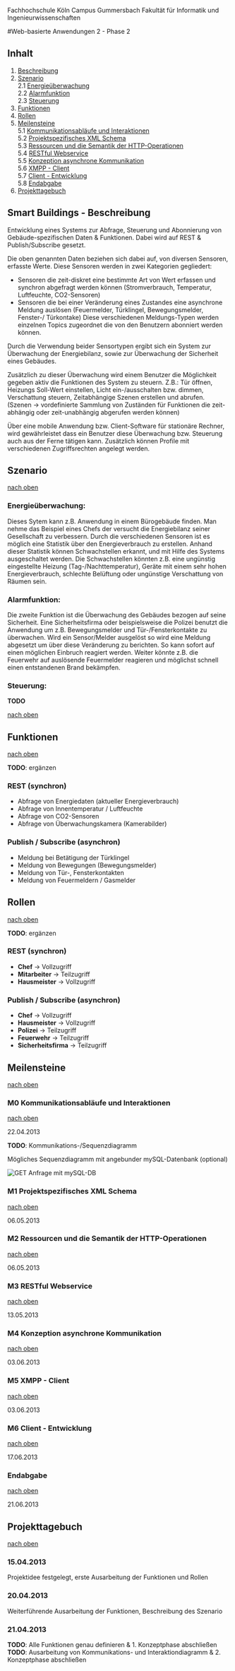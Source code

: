 Fachhochschule Köln Campus Gummersbach
Fakultät für Informatik und Ingenieurwissenschaften

#Web-basierte Anwendungen 2 - Phase 2

## Inhalt

1. [Beschreibung](#smart-buildings---beschreibung)
2. [Szenario](#szenario)  
  2.1 [Energieüberwachung](#energieberwachung)  
  2.2 [Alarmfunktion](#alarmfunktion)  
  2.3 [Steuerung](#steuerung)  
3. [Funktionen](#funktionen)
4. [Rollen](#rollen)
5. [Meilensteine](#meilensteine)  
  5.1 [Kommunikationsabläufe und Interaktionen](#m0-kommunikationsablufe-und-interaktionen)  
  5.2 [Projektspezifisches XML Schema](#m1-projektspezifisches-xml-schema)  
  5.3 [Ressourcen und die Semantik der HTTP-Operationen](#m2-ressourcen-und-die-semantik-der-http-operationen)  
  5.4 [RESTful Webservice](#m3-restful-webservice)  
  5.5 [Konzeption asynchrone Kommunikation](#m4-konzeption-asynchrone-kommunikation)  
  5.6 [XMPP - Client](#m5-xmpp---client)  
  5.7 [Client - Entwicklung](#m6-client---entwicklung)  
  5.8 [Endabgabe](#endabgabe)
6. [Projekttagebuch](#projekttagebuch)

## Smart Buildings - Beschreibung

Entwicklung eines Systems zur Abfrage, Steuerung und Abonnierung von Gebäude-spezifischen Daten & Funktionen. 
Dabei wird auf REST & Publish/Subscribe gesetzt.

Die oben genannten Daten beziehen sich dabei auf, von diversen Sensoren, erfasste Werte. Diese Sensoren werden in zwei Kategorien gegliedert:  

* Sensoren die zeit-diskret eine bestimmte Art von Wert erfassen und synchron abgefragt werden können (Stromverbrauch, Temperatur, Luftfeuchte, CO2-Sensoren) 
* Sensoren die bei einer Veränderung eines Zustandes eine asynchrone Meldung auslösen (Feuermelder, Türklingel, Bewegungsmelder, Fenster-/ Türkontake) Diese verschiedenen Meldungs-Typen werden einzelnen Topics zugeordnet die von den Benutzern abonniert werden können.

Durch die Verwendung beider Sensortypen ergibt sich ein System zur Überwachung der Energiebilanz, sowie zur Überwachung der Sicherheit eines Gebäudes. 

Zusätzlich zu dieser Überwachung wird einem Benutzer die Möglichkeit gegeben aktiv die Funktionen des System zu steuern.
Z.B.: Tür öffnen, Heizungs Soll-Wert einstellen, Licht ein-/ausschalten bzw. dimmen, Verschattung steuern, Zeitabhängige Szenen erstellen und abrufen. (Szenen -> vordefinierte Sammlung von Zuständen für Funktionen die zeit-abhängig oder zeit-unabhängig abgerufen werden können)

Über eine mobile Anwendung bzw. Client-Software für stationäre Rechner, wird gewährleistet dass ein Benutzer diese Überwachung bzw. Steuerung auch aus der Ferne tätigen kann. Zusätzlich können Profile mit verschiedenen Zugriffsrechten angelegt werden.

## Szenario
[nach oben](#inhalt)

### Energieüberwachung:
Dieses Sytem kann z.B. Anwendung in einem Bürogebäude finden. Man nehme das Beispiel eines Chefs der versucht die Energiebilanz seiner Gesellschaft zu verbessern. Durch die verschiedenen Sensoren ist es möglich eine Statistik über den Energieverbrauch zu erstellen. Anhand dieser Statistik können Schwachstellen erkannt, und mit Hilfe des Systems ausgeschaltet werden. 
Die Schwachstellen könnten z.B. eine ungünstig eingestellte Heizung (Tag-/Nachttemperatur), Geräte mit einem sehr hohen Energieverbrauch, schlechte Belüftung oder ungünstige Verschattung von Räumen sein.

### Alarmfunktion:
Die zweite Funktion ist die Überwachung des Gebäudes bezogen auf seine Sicherheit. Eine Sicherheitsfirma oder beispielsweise die Polizei benutzt die Anwendung um z.B. Bewegungsmelder und Tür-/Fensterkontakte zu überwachen. Wird ein Sensor/Melder ausgelöst so wird eine Meldung abgesetzt um über diese Veränderung zu berichten. So kann sofort auf einen möglichen Einbruch reagiert werden.
Weiter könnte z.B. die Feuerwehr auf auslösende Feuermelder reagieren und möglichst schnell einen entstandenen Brand bekämpfen.

### Steuerung:

**TODO**

[nach oben](#inhalt)

## Funktionen
[nach oben](#inhalt)

**TODO**: ergänzen

### REST (synchron)

* Abfrage von Energiedaten (aktueller Energieverbrauch)
* Abfrage von Innentemperatur / Luftfeuchte
* Abfrage von CO2-Sensoren
* Abfrage von Überwachungskamera (Kamerabilder)

### Publish / Subscribe (asynchron)

* Meldung bei Betätigung der Türklingel
* Meldung von Bewegungen (Bewegungsmelder)
* Meldung von Tür-, Fensterkontakten
* Meldung von Feuermeldern / Gasmelder


## Rollen
[nach oben](#inhalt)

**TODO**: ergänzen

### REST (synchron)

* **Chef**        -> Vollzugriff
* **Mitarbeiter** -> Teilzugriff
* **Hausmeister** -> Vollzugriff

### Publish / Subscribe (asynchron)

* **Chef**              -> Vollzugriff
* **Hausmeister**       -> Vollzugriff
* **Polizei**           -> Teilzugriff
* **Feuerwehr**         -> Teilzugriff
* **Sicherheitsfirma**  -> Teilzugriff

## Meilensteine
[nach oben](#inhalt)

### M0 Kommunikationsabläufe und Interaktionen 
[nach oben](#inhalt)

22.04.2013

**TODO**: Kommunikations-/Sequenzdiagramm

Mögliches Sequenzdiagramm mit angebunder mySQL-Datenbank (optional)

![GET Anfrage mit mySQL-DB](https://github.com/cries/wba2_ss13_phase2/blob/master/wba2_ss13_phase2/pics/get_request.png?raw=true)

### M1 Projektspezifisches XML Schema  
[nach oben](#inhalt)

06.05.2013

### M2 Ressourcen und die Semantik der HTTP-Operationen  
[nach oben](#inhalt)

06.05.2013

### M3 RESTful Webservice  
[nach oben](#inhalt)

13.05.2013

### M4 Konzeption asynchrone Kommunikation  
[nach oben](#inhalt)

03.06.2013

### M5 XMPP - Client  
[nach oben](#inhalt)

03.06.2013

### M6 Client - Entwicklung  
[nach oben](#inhalt)

17.06.2013

### Endabgabe  
[nach oben](#inhalt)

21.06.2013


## Projekttagebuch
[nach oben](#inhalt)

### 15.04.2013

Projektidee festgelegt, erste Ausarbeitung der Funktionen und Rollen

### 20.04.2013

Weiterführende Ausarbeitung der Funktionen, Beschreibung des Szenario

### 21.04.2013

**TODO**: Alle Funktionen genau definieren & 1. Konzeptphase abschließen  
**TODO**: Ausarbeitung von Kommunikations- und Interaktiondiagramm & 2. Konzeptphase abschließen
